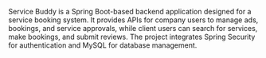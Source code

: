 Service Buddy is a Spring Boot-based backend application designed for a service booking system. It provides APIs for company users to manage ads, bookings, and service approvals, while client users can search for services, make bookings, and submit reviews. The project integrates Spring Security for authentication and MySQL for database management.
